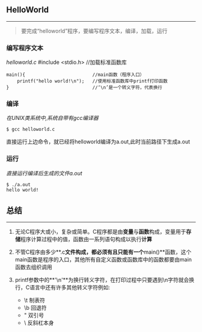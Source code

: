 ## HelloWorld
----
> 要完成“helloworld”程序，要编写程序文本，编译，加载，运行


### 编写程序文本

*helloworld.c*
    #include <stdio.h>              //加载标准函数库
    
    main(){                         //main函数（程序入口）
        printf("hello world!\n");   //使用标准函数库中printf打印函数
    }                               //‘\n’是一个转义字符，代表换行
    

### 编译

*在UNIX类系统中,系统自带有gcc编译器*

```bash
$ gcc helloworld.c
```

直接运行上边命令，就已经将helloworld编译为a.out,此时当前路径下生成a.out


### 运行


*直接运行编译后生成的文件a.out*

```bash
$ ./a.out
hello world!
```

## 总结
---
1. 无论C程序大或小，复杂或简单。C程序都是由**变量**与**函数**构成，变量用于**存储**程序计算过程中的值，函数由一系列语句构成以执行**计算**

2. 不管C程序由多少**.c**文件构成，都必须有且只能有一个**main()**函数，这个main函数是程序的入口，其他所有自定义函数或函数库中的函数都要由main函数去组织调用

3. printf参数中的**'\n'**为换行转义字符，在打印过程中只要遇到\n字符就会换行，C语言中还有许多其他转义字符例如:
    * \t 制表符
    * \b 回退符
    * \" 双引号
    * \\ 反斜杠本身






    